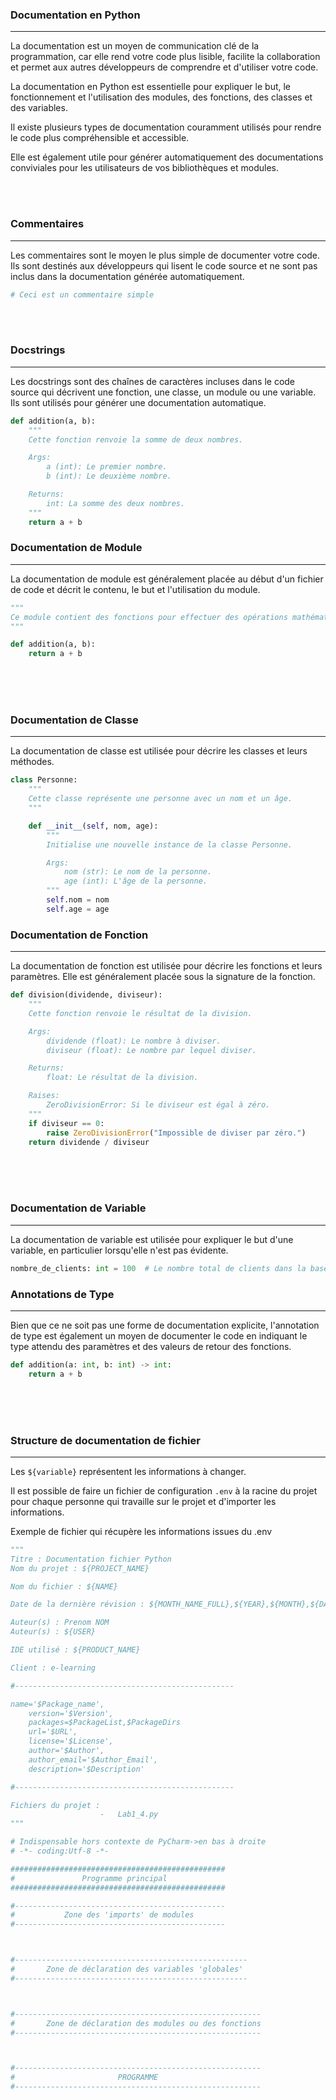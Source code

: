 ### Documentation en Python

---

La documentation est un moyen de communication clé de la programmation, car elle rend votre code plus lisible, facilite la collaboration et permet aux autres développeurs de comprendre et d'utiliser votre code.

La documentation en Python est essentielle pour expliquer le but, le fonctionnement et l'utilisation des modules, des fonctions, des classes et des variables.

Il existe plusieurs types de documentation couramment utilisés pour rendre le code plus compréhensible et accessible.

Elle est également utile pour générer automatiquement des documentations conviviales pour les utilisateurs de vos bibliothèques et modules.

<br>
<br>

### Commentaires

---

Les commentaires sont le moyen le plus simple de documenter votre code. Ils sont destinés aux développeurs qui lisent le code source et ne sont pas inclus dans la documentation générée automatiquement.

```python
# Ceci est un commentaire simple
```

<br>
<br>

### Docstrings

---

Les docstrings sont des chaînes de caractères incluses dans le code source qui décrivent une fonction, une classe, un module ou une variable. Ils sont utilisés pour générer une documentation automatique.

```python
def addition(a, b):
    """
    Cette fonction renvoie la somme de deux nombres.

    Args:
        a (int): Le premier nombre.
        b (int): Le deuxième nombre.

    Returns:
        int: La somme des deux nombres.
    """
    return a + b
```

<div style="page-break-after: always;"></div>

### Documentation de Module

---

La documentation de module est généralement placée au début d'un fichier de code et décrit le contenu, le but et l'utilisation du module.

```python
"""
Ce module contient des fonctions pour effectuer des opérations mathématiques de base.
"""

def addition(a, b):
    return a + b
```

<br>
<br>
<br>

### Documentation de Classe

---

La documentation de classe est utilisée pour décrire les classes et leurs méthodes.

```python
class Personne:
    """
    Cette classe représente une personne avec un nom et un âge.
    """

    def __init__(self, nom, age):
        """
        Initialise une nouvelle instance de la classe Personne.

        Args:
            nom (str): Le nom de la personne.
            age (int): L'âge de la personne.
        """
        self.nom = nom
        self.age = age
```

<div style="page-break-after: always;"></div>

### Documentation de Fonction

---

La documentation de fonction est utilisée pour décrire les fonctions et leurs paramètres. Elle est généralement placée sous la signature de la fonction.

```python
def division(dividende, diviseur):
    """
    Cette fonction renvoie le résultat de la division.

    Args:
        dividende (float): Le nombre à diviser.
        diviseur (float): Le nombre par lequel diviser.

    Returns:
        float: Le résultat de la division.

    Raises:
        ZeroDivisionError: Si le diviseur est égal à zéro.
    """
    if diviseur == 0:
        raise ZeroDivisionError("Impossible de diviser par zéro.")
    return dividende / diviseur
```

<br>
<br>
<br>

### Documentation de Variable

---

La documentation de variable est utilisée pour expliquer le but d'une variable, en particulier lorsqu'elle n'est pas évidente.

```python
nombre_de_clients: int = 100  # Le nombre total de clients dans la base de données
```

<div style="page-break-after: always;"></div>

### Annotations de Type

---

Bien que ce ne soit pas une forme de documentation explicite, l'annotation de type est également un moyen de documenter le code en indiquant le type attendu des paramètres et des valeurs de retour des fonctions.

```python
def addition(a: int, b: int) -> int:
    return a + b
```

<br>
<br>
<br>

### Structure de documentation de fichier

---

Les `${variable}` représentent les informations à changer.

Il est possible de faire un fichier de configuration `.env` à la racine du projet pour chaque personne qui travaille sur le projet et d'importer les informations.

Exemple de fichier qui récupère les informations issues du .env

```python
"""
Titre : Documentation fichier Python
Nom du projet : ${PROJECT_NAME}

Nom du fichier : ${NAME}

Date de la dernière révision : ${MONTH_NAME_FULL},${YEAR},${MONTH},${DAY},${TIME}

Auteur(s) : Prenom NOM
Auteur(s) : ${USER}

IDE utilisé : ${PRODUCT_NAME}

Client : e-learning

#-------------------------------------------------

name='$Package_name',
    version='$Version',
    packages=$PackageList,$PackageDirs
    url='$URL',
    license='$License',
    author='$Author',
    author_email='$Author_Email',
    description='$Description'

#-------------------------------------------------

Fichiers du projet :
                    -   Lab1_4.py
"""

# Indispensable hors contexte de PyCharm->en bas à droite
# -*- coding:Utf-8 -*-

################################################
#               Programme principal
################################################

#-----------------------------------------------
#           Zone des 'imports' de modules
#-----------------------------------------------



#----------------------------------------------------
#       Zone de déclaration des variables 'globales'
#----------------------------------------------------



#-------------------------------------------------------
#       Zone de déclaration des modules ou des fonctions
#-------------------------------------------------------



#-------------------------------------------------------
#                       PROGRAMME
#-------------------------------------------------------


```

